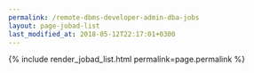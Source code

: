 ```yaml
---
permalink: /remote-dbms-developer-admin-dba-jobs
layout: page-jobad-list
last_modified_at: 2018-05-12T22:17:01+0300
---
```

{% include render_jobad_list.html permalink=page.permalink %}
